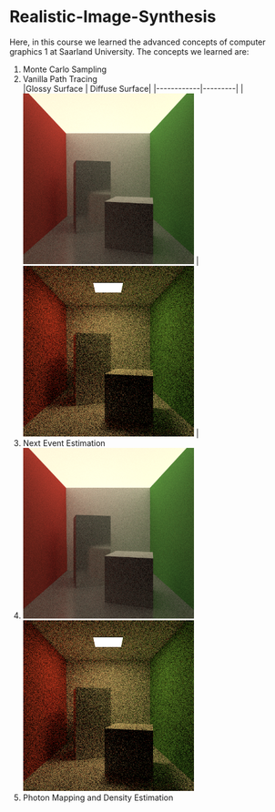 # Realistic-Image-Synthesis
Here, in this course we learned the advanced concepts of computer graphics 1 at Saarland University. The concepts we learned are:<br/>
1. Monte Carlo Sampling <br/>
2. Vanilla Path Tracing <br/>
|Glossy Surface | Diffuse Surface|
|------------|---------|
| <img src="imgs/PT/cornell_box_glossy_100.png" width="300" height="300">  |  <img src="imgs/PT/cornell_box_100.png" width="300" height="300"> |
3. Next Event Estimation <br/>
4. <img src="imgs/PT/cornell_box_glossy_100.png" width="300"/> <img src="imgs/PT/cornell_box_100.png" width="300"/> 
5. Photon Mapping and Density Estimation <br/>
